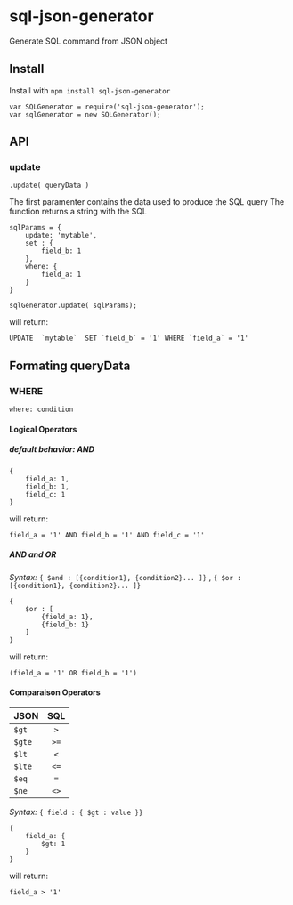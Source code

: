 # sql-json-generator

Generate SQL command from JSON object

## Install

Install with `npm install sql-json-generator`

```
var SQLGenerator = require('sql-json-generator');
var sqlGenerator = new SQLGenerator();
```

## API


### update

`.update( queryData )`

The first paramenter contains the data used to produce the SQL query
The function returns a string with the SQL

```
sqlParams = {
    update: 'mytable',
    set : {
        field_b: 1
    },
    where: {
        field_a: 1
    }
}

sqlGenerator.update( sqlParams);
```

will return:

```
UPDATE  `mytable`  SET `field_b` = '1' WHERE `field_a` = '1'
```



## Formating queryData


### WHERE

``where: condition``

#### Logical Operators

##### default behavior: AND

```
{
    field_a: 1,
    field_b: 1,
    field_c: 1
}
```

will return:

```
field_a = '1' AND field_b = '1' AND field_c = '1'
```

##### AND and OR

*Syntax:* ``{ $and : [{condition1}, {condition2}... ]}`` , ``{ $or : [{condition1}, {condition2}... ]}``

```
{
    $or : [
        {field_a: 1},
        {field_b: 1}
    ]
}
```
will return:

```
(field_a = '1' OR field_b = '1')
```

#### Comparaison Operators


|    JSON  |     SQL       |
|----------|:-------------:|
| ``$gt`` | ``>`` |
| ``$gte`` |    ``>=``   |
| ``$lt`` |    ``<``   |
| ``$lte`` |    ``<=``   |
| ``$eq`` |    ``=``   |
| ``$ne`` |    ``<>``   |

*Syntax:* ``{ field : { $gt : value }}``

```
{
    field_a: {
        $gt: 1
    }
}
```


will return:

```
field_a > '1'
```